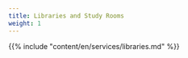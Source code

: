 ```yaml
---
title: Libraries and Study Rooms
weight: 1
---
```


{{% include "content/en/services/libraries.md" %}}